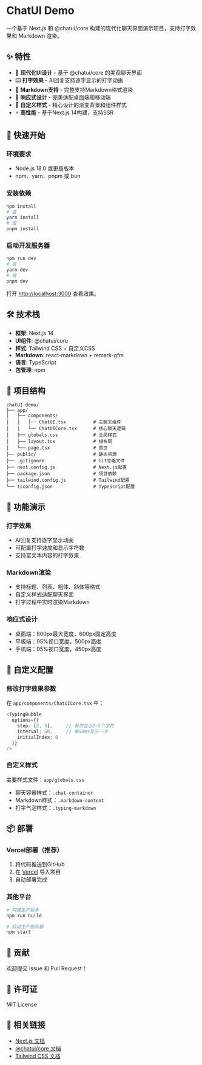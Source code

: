 # ChatUI Demo

一个基于 Next.js 和 @chatui/core 构建的现代化聊天界面演示项目，支持打字效果和 Markdown 渲染。

## ✨ 特性

- 🎯 **现代化UI设计** - 基于 @chatui/core 的美观聊天界面
- ⌨️ **打字效果** - AI回复支持逐字显示的打字动画
- 📝 **Markdown支持** - 完整支持Markdown格式渲染
- 📱 **响应式设计** - 完美适配桌面端和移动端
- 🎨 **自定义样式** - 精心设计的渐变背景和组件样式
- ⚡ **高性能** - 基于Next.js 14构建，支持SSR

## 🚀 快速开始

### 环境要求

- Node.js 18.0 或更高版本
- npm、yarn、pnpm 或 bun

### 安装依赖

```bash
npm install
# 或
yarn install
# 或
pnpm install
```

### 启动开发服务器

```bash
npm run dev
# 或
yarn dev
# 或
pnpm dev
```

打开 [http://localhost:3000](http://localhost:3000) 查看效果。

## 🛠️ 技术栈

- **框架**: Next.js 14
- **UI组件**: @chatui/core
- **样式**: Tailwind CSS + 自定义CSS
- **Markdown**: react-markdown + remark-gfm
- **语言**: TypeScript
- **包管理**: npm

## 📁 项目结构

```
chatUI-demo/
├── app/
│   ├── components/
│   │   ├── ChatUI.tsx          # 主聊天组件
│   │   └── ChatUICore.tsx      # 核心聊天逻辑
│   ├── globals.css             # 全局样式
│   ├── layout.tsx              # 根布局
│   └── page.tsx                # 首页
├── public/                     # 静态资源
├── .gitignore                  # Git忽略文件
├── next.config.js              # Next.js配置
├── package.json                # 项目依赖
├── tailwind.config.js          # Tailwind配置
└── tsconfig.json               # TypeScript配置
```

## 🎨 功能演示

### 打字效果
- AI回复支持逐字显示动画
- 可配置打字速度和显示字符数
- 支持富文本内容的打字效果

### Markdown渲染
- 支持标题、列表、粗体、斜体等格式
- 自定义样式适配聊天界面
- 打字过程中实时渲染Markdown

### 响应式设计
- 桌面端：800px最大宽度，600px固定高度
- 平板端：95%视口宽度，500px高度
- 手机端：95%视口宽度，450px高度

## 🔧 自定义配置

### 修改打字效果参数

在 `app/components/ChatUICore.tsx` 中：

```typescript
<TypingBubble 
  options={{
    step: [2, 5],     // 每次显示2-5个字符
    interval: 50,     // 每50ms显示一次
    initialIndex: 0
  }}
/>
```

### 自定义样式

主要样式文件：`app/globals.css`
- 聊天容器样式：`.chat-container`
- Markdown样式：`.markdown-content`
- 打字气泡样式：`.typing-markdown`

## 📦 部署

### Vercel部署（推荐）

1. 将代码推送到GitHub
2. 在 [Vercel](https://vercel.com) 导入项目
3. 自动部署完成

### 其他平台

```bash
# 构建生产版本
npm run build

# 启动生产服务器
npm start
```

## 🤝 贡献

欢迎提交 Issue 和 Pull Request！

## 📄 许可证

MIT License

## 🔗 相关链接

- [Next.js 文档](https://nextjs.org/docs)
- [@chatui/core 文档](https://chatui.io/)
- [Tailwind CSS 文档](https://tailwindcss.com/docs)
